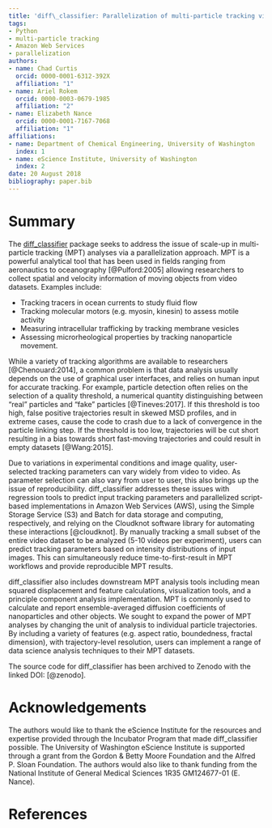 ```yaml
---
title: 'diff\_classifier: Parallelization of multi-particle tracking video analyses'
tags:
- Python
- multi-particle tracking
- Amazon Web Services
- parallelization
authors:
- name: Chad Curtis
  orcid: 0000-0001-6312-392X
  affiliation: "1"
- name: Ariel Rokem
  orcid: 0000-0003-0679-1985
  affiliation: "2"
- name: Elizabeth Nance
  orcid: 0000-0001-7167-7068
  affiliation: "1"
affiliations:
- name: Department of Chemical Engineering, University of Washington
  index: 1
- name: eScience Institute, University of Washington
  index: 2
date: 20 August 2018
bibliography: paper.bib
---
```


# Summary

The [diff_classifier](https://github.com/ccurtis7/diff_classifier) package seeks
to address the issue of scale-up in multi-particle tracking (MPT) analyses via a
parallelization approach. MPT is a powerful analytical tool that has been used
in fields ranging from aeronautics to oceanography [@Pulford:2005] allowing
researchers to collect spatial and velocity information of moving objects from
video datasets. Examples include:

* Tracking tracers in ocean currents to study fluid flow
* Tracking molecular motors (e.g. myosin, kinesin) to assess motile activity
* Measuring intracellular trafficking by tracking membrane vesicles
* Assessing microrheological properties by tracking nanoparticle movement.

While a variety of tracking algorithms are available to researchers
[@Chenouard:2014], a common problem is that data analysis usually depends on the
use of graphical user interfaces, and relies on human input for accurate
tracking. For example, particle detection often relies on the selection of a
quality threshold, a numerical quantity distinguishing between “real” particles
and “fake” particles [@Tineves:2017]. If this threshold is too high, false
positive trajectories result in skewed MSD profiles, and in extreme cases, cause
the code to crash due to a lack of convergence in the particle linking step. If
the threshold is too low, trajectories will be cut short resulting in a bias
towards short fast-moving trajectories and could result in empty datasets
[@Wang:2015].

Due to variations in experimental conditions and image quality, user-selected
tracking parameters can vary widely from video to video. As parameter selection
can also vary from user to user, this also brings up the issue of
reproducibility. diff_classifier addresses these issues with regression tools to
predict input tracking parameters and parallelized script-based implementations
in Amazon Web Services (AWS), using the Simple Storage Service (S3) and Batch
for data storage and computing, respectively, and relying on the Cloudknot
software library for automating these interactions [@cloudknot]. By manually
tracking a small subset of the entire video dataset to be analyzed (5-10 videos
per experiment), users can predict tracking parameters based on intensity
distributions of input images. This can simultaneously reduce
time-to-first-result in MPT workflows and provide reproducible MPT results.

diff_classifier also includes downstream MPT analysis tools including mean
squared displacement and feature calculations, visualization tools, and a
principle component analysis implementation. MPT is commonly used to calculate
and report ensemble-averaged diffusion coefficients of nanoparticles and other
objects. We sought to expand the power of MPT analyses by changing the unit of
analysis to individual particle trajectories. By including a variety of features
(e.g. aspect ratio, boundedness, fractal dimension), with trajectory-level
resolution, users can implement a range of data science analysis techniques to
their MPT datasets.

The source code for diff_classifier has been archived to Zenodo with the
linked DOI: [@zenodo].


# Acknowledgements

The authors would like to thank the eScience Institute for the resources and
expertise provided through the Incubator Program that made diff_classifier
possible. The University of Washington eScience Institute is supported through a
grant from the Gordon & Betty Moore Foundation and the Alfred P. Sloan
Foundation. The authors would also like to thank funding from the National
Institute of General Medical Sciences 1R35 GM124677-01 (E. Nance).

# References

